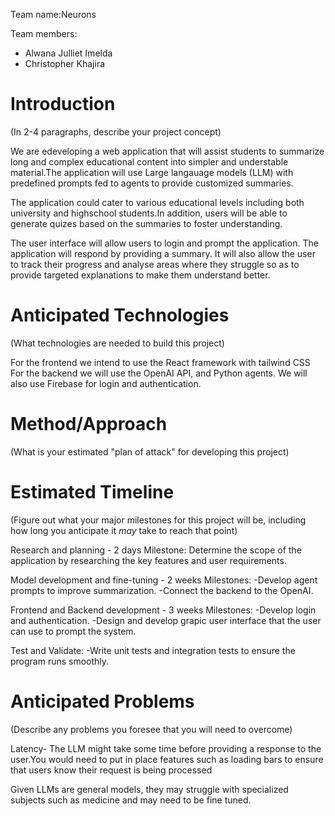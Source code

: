 Team name:Neurons

Team members:

* Alwana Julliet Imelda
* Christopher Khajira

# Introduction

(In 2-4 paragraphs, describe your project concept)

We are edeveloping a web application that will assist students to summarize long and complex educational content into simpler and understable material.The application will use Large langauage models (LLM) with predefined prompts fed to agents to provide customized summaries.

The application could cater to various educational levels including both university and highschool students.In addition, users will be able to generate quizes based on the summaries to foster understanding.

The user interface will allow users to login and prompt the application. The application will respond by providing a summary. It will also allow the user to track their progress and analyse areas where they struggle so as to provide targeted explanations to make them understand better.

# Anticipated Technologies

(What technologies are needed to build this project)

For the frontend we intend to use the React framework with tailwind CSS
For the backend we will use the OpenAI API, and Python agents.
We will also use Firebase for login and authentication.

# Method/Approach

(What is your estimated "plan of attack" for developing this project)



# Estimated Timeline

(Figure out what your major milestones for this project will be, including how long you anticipate it *may* take to reach that point)

Research and planning - 2 days
Milestone: Determine the scope of the application by researching the key features and user requirements.

Model development and fine-tuning - 2 weeks
Milestones: 
-Develop agent prompts to improve summarization.
-Connect the backend to the OpenAI.

Frontend and Backend development - 3 weeks
Milestones: 
-Develop login and authentication.
-Design and develop grapic user interface that the user can use to prompt the system. 

Test and Validate:
-Write unit tests and integration tests to ensure the program runs smoothly.


# Anticipated Problems

(Describe any problems you foresee that you will need to overcome)

Latency- The LLM might take some time before providing a response to the user.You would need to put in place features such as loading bars to ensure that users know their request is being processed

Given LLMs are general models, they may struggle with specialized subjects such as medicine and may need to be fine tuned.




